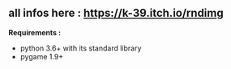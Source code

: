 ## all infos here : https://k-39.itch.io/rndimg

**Requirements :**
- python 3.6+ with its standard library
- pygame 1.9+

